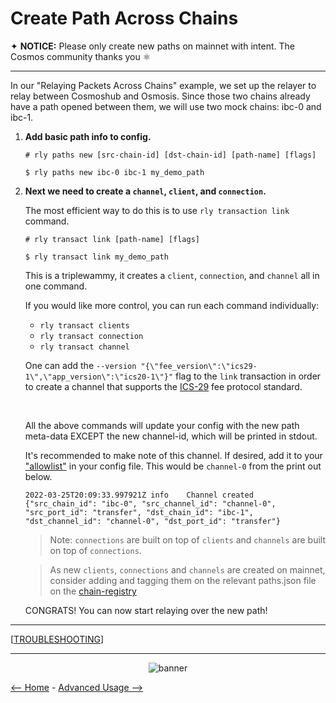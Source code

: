 # Create Path Across Chains

✦ **NOTICE:** Please only create new paths on mainnet with intent. The Cosmos community thanks you ⚛️

---

In our "Relaying Packets Across Chains" example, we set up the relayer to relay between Cosmoshub and Osmosis. Since those two chains already have a path opened between them, we will use two mock chains: ibc-0 and ibc-1.

1. **Add basic path info to config.**

    ```shell
    # rly paths new [src-chain-id] [dst-chain-id] [path-name] [flags]

    $ rly paths new ibc-0 ibc-1 my_demo_path
    ```

2. **Next we need to create a `channel`, `client`, and `connection`.**

    The most efficient way to do this is to use `rly transaction link` command.

    ```shell
    # rly transact link [path-name] [flags]

    $ rly transact link my_demo_path
    ```

    This is a triplewammy, it creates a `client`, `connection`, and `channel` all in one command. 

    If you would like more control, you can run each command individually:

    - `rly transact clients`
    - `rly transact connection`
    - `rly transact channel`

    One can add the ` --version "{\"fee_version\":\"ics29-1\",\"app_version\":\"ics20-1\"}" ` flag to the `link` transaction in order to create a channel that supports the [ICS-29](https://github.com/cosmos/ibc/issues/578) fee protocol standard.

   <br>

    All the above commands will update your config with the new path meta-data EXCEPT the new channel-id, which will be printed in stdout. 

    It's recommended to make note of this channel. If desired, add it to your ["allowlist"](../README.md#8--configure-the-channel-filter) in your config file. This would be `channel-0` from the print out below.

    ```log
    2022-03-25T20:09:33.997921Z	info	Channel created	{"src_chain_id": "ibc-0", "src_channel_id": "channel-0", "src_port_id": "transfer", "dst_chain_id": "ibc-1", "dst_channel_id": "channel-0", "dst_port_id": "transfer"}
    ```

    >Note: `connections` are built on top of `clients` and `channels` are built on top of `connections`.

    >As new `clients`, `connections` and `channels` are created on mainnet, consider adding and tagging them on the relevant paths.json file on the [chain-registry](https://github.com/cosmos/chain-registry) 

    
    CONGRATS! You can now start relaying over the new path!

---

[[TROUBLESHOOTING](./troubleshooting.md)]

---

<div align="center"> 

![banner](./images/github-repo-banner.gif)
 </div>

[<-- Home](../README.md) - [Advanced Usage -->](./advanced_usage.md)
